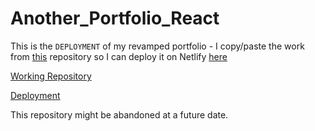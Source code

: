 # Another_Portfolio_React

This is the `DEPLOYMENT` of my revamped portfolio - I copy/paste the work from [this](https://github.com/Serrowxd/Another_Portfolio) repository so I can deploy it on Netlify [here](https://epic-swanson-dd08b4.netlify.com/)

[Working Repository](https://github.com/Serrowxd/Another_Portfolio)

[Deployment](https://epic-swanson-dd08b4.netlify.com/)

This repository might be abandoned at a future date.
